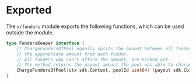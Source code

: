 <!--
order: 6
-->

# Exported

The `x/funders` module exports the following functions, which can be used
outside the module.

```go
type FundersKeeper interface {
    // ChargeFundersOfPool equally splits the amount between all funders and removes
    // the appropriate amount from each funder.
    // All funders who can't afford the amount, are kicked out.
    // The method returns the payout amount the pool was able to charge from the funders.
    ChargeFundersOfPool(ctx sdk.Context, poolId uint64) (payout sdk.Coins, err error)
}
```
